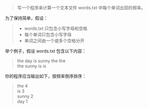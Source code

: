 >写一个程序来计算一个文本文件 words.txt 中每个单词出现的频率。

为了保持简单，假设：

> - words.txt 只包含小写字母和空格
> - 每个单词只包含小写字母
> - 单词之间由一个或多个空格分开

举个例子，假设 words.txt 包含以下内容：

>the day is sunny the the <br/>
the sunny is is

你的程序应当输出如下，按频率倒序排序：

> the 4 <br/>
is 3 <br/>
sunny 2 <br/>
day 1 <br/>